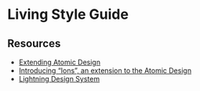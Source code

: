 # Living Style Guide

## Resources

- [Extending Atomic Design](https://bradfrost.com/blog/post/extending-atomic-design/)
- [Introducing “Ions”, an extension to the Atomic Design](https://www.cjcid.com/articles/ions-introduction/#table-modes)
- [Lightning Design System](https://www.lightningdesignsystem.com/)
